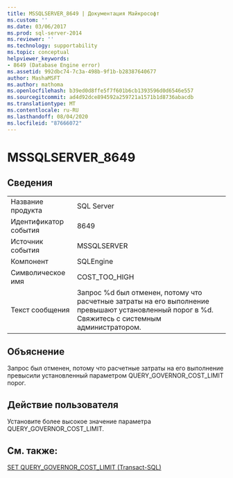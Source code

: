 ```yaml
---
title: MSSQLSERVER_8649 | Документация Майкрософт
ms.custom: ''
ms.date: 03/06/2017
ms.prod: sql-server-2014
ms.reviewer: ''
ms.technology: supportability
ms.topic: conceptual
helpviewer_keywords:
- 8649 (Database Engine error)
ms.assetid: 992dbc74-7c3a-498b-9f1b-b28387640677
author: MashaMSFT
ms.author: mathoma
ms.openlocfilehash: b39ed0d8ffe5f7f601b6cb1393596d0d6546e557
ms.sourcegitcommit: ad4d92dce894592a259721a1571b1d8736abacdb
ms.translationtype: MT
ms.contentlocale: ru-RU
ms.lasthandoff: 08/04/2020
ms.locfileid: "87666072"
---
```

# <a name="mssqlserver_8649"></a>MSSQLSERVER_8649
    
## <a name="details"></a>Сведения  
  
|||  
|-|-|  
|Название продукта|SQL Server|  
|Идентификатор события|8649|  
|Источник события|MSSQLSERVER|  
|Компонент|SQLEngine|  
|Символическое имя|COST_TOO_HIGH|  
|Текст сообщения|Запрос %d был отменен, потому что расчетные затраты на его выполнение превышают установленный порог в %d. Свяжитесь с системным администратором.|  
  
## <a name="explanation"></a>Объяснение  
 Запрос был отменен, потому что расчетные затраты на его выполнение превысили установленный параметром QUERY_GOVERNOR_COST_LIMIT порог.  
  
## <a name="user-action"></a>Действие пользователя  
 Установите более высокое значение параметра QUERY_GOVERNOR_COST_LIMIT.  
  
## <a name="see-also"></a>См. также:  
 [SET QUERY_GOVERNOR_COST_LIMIT (Transact-SQL)](/sql/t-sql/statements/set-query-governor-cost-limit-transact-sql)  
  
  
